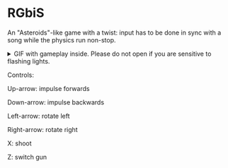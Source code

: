 # RGbiS
An "Asteroids"-like game with a twist: input has to be done in sync with a song while the physics run non-stop.

<details>
  <summary>GIF with gameplay inside. Please do not open if you are sensitive to flashing lights.</summary>
  ![Alt InitialScreenScreenshot]([https://github.com/SomeMedtnerGuy/UnderneathNowhereCT/blob/master/underneath_nowhere_demo.gif](https://github.com/SomeMedtnerGuy/RGbiS/blob/main/Screencast%20from%2010-02-2024%2010_42_37%20AM(1).gif))
</details>

Controls:

Up-arrow: impulse forwards

Down-arrow: impulse backwards

Left-arrow: rotate left

Right-arrow: rotate right

X: shoot

Z: switch gun
